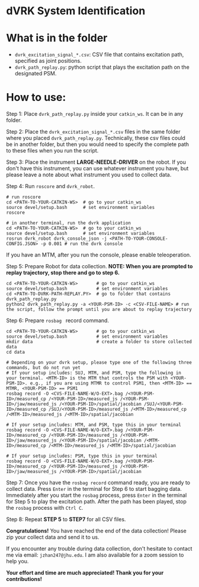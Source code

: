dVRK System Identification 
===  
  
What is in the folder
===  
- ``dvrk_excitation_signal_*.csv``: CSV file that contains excitation path, specified as joint positions. 
- ``dvrk_path_replay.py``: python script that plays the excitation path on the designated PSM.

How to use:  
===
Step 1: 
Place ``dvrk_path_replay.py`` inside your ``catkin_ws``. It can be in any folder. 

Step 2:
Place the ``dvrk_excitation_signal_*.csv`` files in the same folder where you placed ``dvrk_path_replay.py``. Technically, these csv files could be in another folder, but then you would need to specify the complete path to these files when you run the script.

Step 3:
Place the instrument **LARGE-NEEDLE-DRIVER** on the robot. If you don't have this instrument, you can use whatever instrument you have, but please leave a note about what instrument you used to collect data.

Step 4:
Run ``roscore`` and ``dvrk_robot``.

```
# run roscore
cd <PATH-TO-YOUR-CATKIN-WS>  # go to your catkin_ws
source devel/setup.bash      # set environment variables
roscore                      

# in another terminal, run the dvrk application
cd <PATH-TO-YOUR-CATKIN-WS>  # go to your catkin_ws
source devel/setup.bash      # set environment variables
rosrun dvrk_robot dvrk_console_json -j <PATH-TO-YOUR-CONSOLE-CONFIG.JSON> -p 0.001 # run the dvrk console
```
If you have an MTM, after you run the console, please enable teleoperation.

Step 5:
Prepare Robot for data collection.
**NOTE: When you are prompted to replay trajectory, stop there and go to step 6.**

```
cd <PATH-TO-YOUR-CATKIN-WS>       # go to your catkin_ws
source devel/setup.bash           # set environment variables 
cd <PATH-TO-DVRK-PATH-REPLAY.PY>  # go to folder that contains dvrk_path_replay.py
python2 dvrk_path_replay.py -a <YOUR-PSM-ID> -c <CSV-FILE-NAME> # run the script, follow the prompt until you are about to replay trajectory
```

Step 6:
Prepare ``rosbag `` record command.

```
cd <PATH-TO-YOUR-CATKIN-WS>       # go to your catkin_ws
source devel/setup.bash           # set environment variables 
mkdir data                        # create a folder to store collected data
cd data

# Depending on your dvrk setup, please type one of the following three commands, but do not run yet
# If your setup includes: SUJ, MTM, and PSM, type the following in your terminal. <MTM-ID> is the MTM that controls the PSM with <YOUR-PSM-ID>. e.g., if you are using MTMR to control PSM1, then <MTM-ID> == MTMR, <YOUR-PSM-ID> == PSM1
rosbag record -O <CVS-FILE-NAME-W/O-EXT>.bag /<YOUR-PSM-ID>/measured_cp /<YOUR-PSM-ID>/measured_js /<YOUR-PSM-ID>/jaw/measured_js /<YOUR-PSM-ID>/spatial/jacobian /SUJ/<YOUR-PSM-ID>/measured_cp /SUJ/<YOUR-PSM-ID>/measured_js /<MTM-ID>/measured_cp /<MTM-ID>/measured_js /<MTM-ID>/spatial/jacobian

# If your setup includes: MTM, and PSM, type this in your terminal
rosbag record -O <CVS-FILE-NAME-W/O-EXT>.bag /<YOUR-PSM-ID>/measured_cp /<YOUR-PSM-ID>/measured_js /<YOUR-PSM-ID>/jaw/measured_js /<YOUR-PSM-ID>/spatial/jacobian /<MTM-ID>/measured_cp /<MTM-ID>/measured_js /<MTM-ID>/spatial/jacobian

# If your setup includes: PSM, type this in your terminal
rosbag record -O <CVS-FILE-NAME-W/O-EXT>.bag /<YOUR-PSM-ID>/measured_cp /<YOUR-PSM-ID>/measured_js /<YOUR-PSM-ID>/jaw/measured_js /<YOUR-PSM-ID>/spatial/jacobian
```

Step 7:
Once you have the ``rosbag record`` command ready, you are ready to collect data. Press ``Enter``  in the terminal for Step 6 to start bagging data. Immediately after you start the ``rosbag`` process, press ``Enter`` in the terminal for Step 5 to play the excitation path. After the path has been played, stop the ``rosbag`` process with ``Ctrl C``.

Step 8:
Repeat **STEP 5** to **STEP7** for all CSV files. 

**Congratulations!** You have reached the end of the data collection! Please zip your collect data and send it to us. 

If you encounter any trouble during data collection, don't hesitate to contact me via email: ``jzhan247@jhu.edu``. I am also available for a zoom session to help you. 

**Your effort and time are much appreciated! Thank you for your contributions!**

